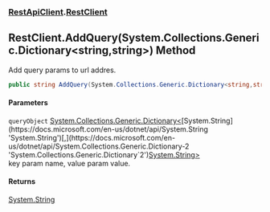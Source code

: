 ### [RestApiClient](./RestApiClient.md 'RestApiClient').[RestClient](./RestApiClient-RestClient.md 'RestApiClient.RestClient')
## RestClient.AddQuery(System.Collections.Generic.Dictionary&lt;string,string&gt;) Method
Add query params to url addres.  
```csharp
public string AddQuery(System.Collections.Generic.Dictionary<string,string> queryObject);
```
#### Parameters
<a name='RestApiClient-RestClient-AddQuery(System-Collections-Generic-Dictionary-string_string-)-queryObject'></a>
`queryObject` [System.Collections.Generic.Dictionary&lt;](https://docs.microsoft.com/en-us/dotnet/api/System.Collections.Generic.Dictionary-2 'System.Collections.Generic.Dictionary`2')[System.String](https://docs.microsoft.com/en-us/dotnet/api/System.String 'System.String')[,](https://docs.microsoft.com/en-us/dotnet/api/System.Collections.Generic.Dictionary-2 'System.Collections.Generic.Dictionary`2')[System.String](https://docs.microsoft.com/en-us/dotnet/api/System.String 'System.String')[&gt;](https://docs.microsoft.com/en-us/dotnet/api/System.Collections.Generic.Dictionary-2 'System.Collections.Generic.Dictionary`2')  
key param name, value param value.  
  
#### Returns
[System.String](https://docs.microsoft.com/en-us/dotnet/api/System.String 'System.String')  
